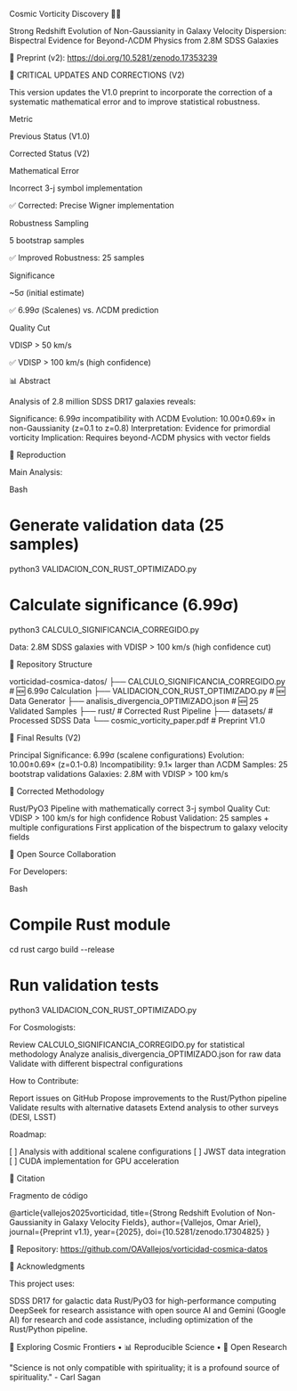 Cosmic Vorticity Discovery 🌌🌀

Strong Redshift Evolution of Non-Gaussianity in Galaxy Velocity Dispersion: Bispectral Evidence for Beyond-ΛCDM Physics from 2.8M SDSS Galaxies

📄 Preprint (v2): https://doi.org/10.5281/zenodo.17353239

🚨 CRITICAL UPDATES AND CORRECTIONS (V2)

This version updates the V1.0 preprint to incorporate the correction of a systematic mathematical error and to improve statistical robustness.

Metric

Previous Status (V1.0)

Corrected Status (V2)

Mathematical Error

Incorrect 3-j symbol implementation

✅ Corrected: Precise Wigner implementation

Robustness Sampling

5 bootstrap samples

✅ Improved Robustness: 25 samples

Significance

~5σ (initial estimate)

✅ 6.99σ (Scalenes) vs. ΛCDM prediction

Quality Cut

VDISP > 50 km/s

✅ VDISP > 100 km/s (high confidence)


📊 Abstract

Analysis of 2.8 million SDSS DR17 galaxies reveals:

Significance: 6.99σ incompatibility with ΛCDM
Evolution: 10.00±0.69× in non-Gaussianity (z=0.1 to z=0.8)
Interpretation: Evidence for primordial vorticity
Implication: Requires beyond-ΛCDM physics with vector fields

🚀 Reproduction

Main Analysis:


Bash



# Generate validation data (25 samples)
python3 VALIDACION_CON_RUST_OPTIMIZADO.py

# Calculate significance (6.99σ)
python3 CALCULO_SIGNIFICANCIA_CORREGIDO.py

Data: 2.8M SDSS galaxies with VDISP > 100 km/s (high confidence cut)


📁 Repository Structure




vorticidad-cosmica-datos/
├── CALCULO_SIGNIFICANCIA_CORREGIDO.py       # 🆕 6.99σ Calculation
├── VALIDACION_CON_RUST_OPTIMIZADO.py        # 🆕 Data Generator
├── analisis_divergencia_OPTIMIZADO.json     # 🆕 25 Validated Samples
├── rust/                                    # Corrected Rust Pipeline
├── datasets/                                # Processed SDSS Data
└── cosmic_vorticity_paper.pdf               # Preprint V1.0


🔬 Final Results (V2)

Principal Significance: 6.99σ (scalene configurations)
Evolution: 10.00±0.69× (z=0.1-0.8)
Incompatibility: 9.1× larger than ΛCDM
Samples: 25 bootstrap validations
Galaxies: 2.8M with VDISP > 100 km/s

🎯 Corrected Methodology

Rust/PyO3 Pipeline with mathematically correct 3-j symbol
Quality Cut: VDISP > 100 km/s for high confidence
Robust Validation: 25 samples + multiple configurations
First application of the bispectrum to galaxy velocity fields

🤝 Open Source Collaboration


For Developers:


Bash



# Compile Rust module
cd rust
cargo build --release

# Run validation tests
python3 VALIDACION_CON_RUST_OPTIMIZADO.py


For Cosmologists:

Review CALCULO_SIGNIFICANCIA_CORREGIDO.py for statistical methodology
Analyze analisis_divergencia_OPTIMIZADO.json for raw data
Validate with different bispectral configurations

How to Contribute:

Report issues on GitHub
Propose improvements to the Rust/Python pipeline
Validate results with alternative datasets
Extend analysis to other surveys (DESI, LSST)

Roadmap:

[ ] Analysis with additional scalene configurations
[ ] JWST data integration
[ ] CUDA implementation for GPU acceleration

📄 Citation


Fragmento de código



@article{vallejos2025vorticidad,
 title={Strong Redshift Evolution of Non-Gaussianity in Galaxy Velocity Fields},
 author={Vallejos, Omar Ariel},
 journal={Preprint v1.1},
 year={2025},
 doi={10.5281/zenodo.17304825}
}

🔗 Repository: https://github.com/OAVallejos/vorticidad-cosmica-datos


🌟 Acknowledgments

This project uses:

SDSS DR17 for galactic data
Rust/PyO3 for high-performance computing
DeepSeek for research assistance with open source AI and Gemini (Google AI) for research and code assistance, including optimization of the Rust/Python pipeline.

🌌 Exploring Cosmic Frontiers • 📊 Reproducible Science • 🚀 Open Research

"Science is not only compatible with spirituality; it is a profound source of spirituality." - Carl Sagan
